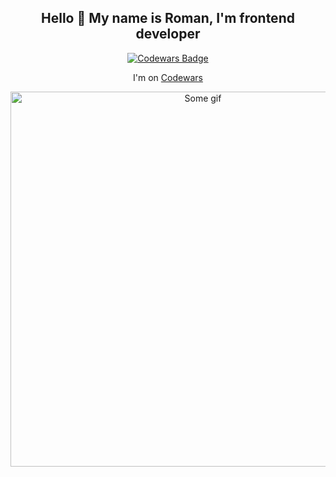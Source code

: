 <h2 align="center"> Hello 👋 My name is Roman, I'm frontend developer </h2>

<div align="center">
  <a href="https://www.codewars.com/users/katozaaaa/">
    <img align="center" alt="Codewars Badge" src="https://www.codewars.com/users/katozaaaa/badges/large">
  </a>
  <p align="center"> I'm on <a href="https://www.codewars.com/users/katozaaaa/"> Codewars </a> </p>
  <img align="center" alt="Some gif" width='600' src="https://i.pinimg.com/originals/79/fb/d6/79fbd61f9631967ccc85e9a04f6c73c3.gif">
</div>

